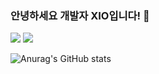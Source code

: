 ### 안녕하세요 개발자 XIO입니다! 👋

<a href="https://xio1016.site" target="_blank"><img src="https://img.shields.io/badge/BLOG-10A0CC?style=flat-square&logo=Arlo&logoColor=white"/></a>
<img src="https://img.shields.io/badge/dhthdrud@naver.com-EA4335?style=flat-square&logo=Gmail&logoColor=white"/>

![Anurag's GitHub stats](https://github-readme-stats.vercel.app/api?username=XIO1016&show_icons=true&theme=radical)

<!--
**XIO1016/XIO1016** is a ✨ _special_ ✨ repository because its `README.md` (this file) appears on your GitHub profile.

Here are some ideas to get you started:

- 🔭 I’m currently working on ...
- 🌱 I’m currently learning ...
- 👯 I’m looking to collaborate on ...
- 🤔 I’m looking for help with ...
- 💬 Ask me about ...
- 📫 How to reach me: ...
- 😄 Pronouns: ...
- ⚡ Fun fact: ...
-->
